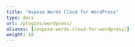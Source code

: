 ```yaml
---
title: "Aspose.Words Cloud for WordPress"
type: docs
url: /plugins/wordpress/
aliases: [/aspose-words-cloud-for-wordpress/]
weight: 10
---
```

